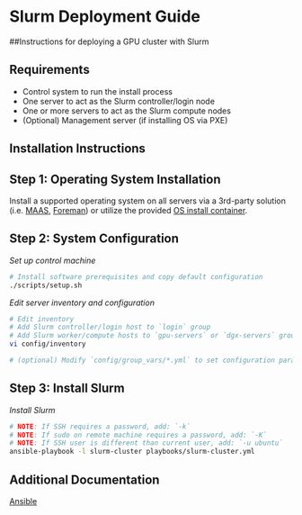 Slurm Deployment Guide
===

##Instructions for deploying a GPU cluster with Slurm

## Requirements

  * Control system to run the install process
  * One server to act as the Slurm controller/login node
  * One or more servers to act as the Slurm compute nodes
  * (Optional) Management server (if installing OS via PXE)

## Installation Instructions
## Step 1: Operating System Installation

Install a supported operating system on all servers via
a 3rd-party solution (i.e. [MAAS](https://maas.io/), [Foreman](https://www.theforeman.org/))
or utilize the provided [OS install container](PXE.md).

## Step 2: System Configuration

_Set up control machine_

```sh
# Install software prerequisites and copy default configuration
./scripts/setup.sh
```

_Edit server inventory and configuration_

```sh
# Edit inventory
# Add Slurm controller/login host to `login` group
# Add Slurm worker/compute hosts to `gpu-servers` or `dgx-servers` groups
vi config/inventory

# (optional) Modify `config/group_vars/*.yml` to set configuration parameters
```

## Step 3: Install Slurm

_Install Slurm_ 

```sh
# NOTE: If SSH requires a password, add: `-k`
# NOTE: If sudo on remote machine requires a password, add: `-K`
# NOTE: If SSH user is different than current user, add: `-u ubuntu`
ansible-playbook -l slurm-cluster playbooks/slurm-cluster.yml
```

## Additional Documentation

[Ansible](ANSIBLE.md)
